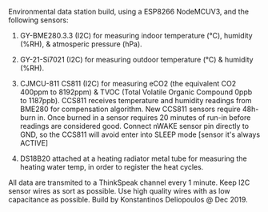 Environmental data station build, using a ESP8266 NodeMCUV3, and the following sensors:
  
   1. GY-BME280.3.3 (I2C) for measuring indoor temperature (°C), humidity (%RH), & atmosperic pressure (hPa).
   
   2. GY-21-Si7021  (I2C) for measuring outdoor temperature (°C) & humidity (%RH).
   
   3. CJMCU-811 CS811 (I2C) for measuring eCO2 (the equivalent CO2 400ppm to 8192ppm) & TVOC (Total Volatile Organic Compound 0ppb           to 1187ppb).
      CCS811 receives temperature and humidity readings from BME280 for compensation algorithm.
      New CCS811 sensors require 48h-burn in. Once burned in a sensor requires 20 minutes of run-in before readings are considered good.
      Connect nWAKE sensor pin directly to GND, so the CCS811 will avoid enter into SLEEP mode [sensor it's always ACTIVE]
      
   4. DS18B20 attached at a heating radiator metal tube for measuring the heating water temp, in order to register the heat cycles.
     
   All data are transmited to a ThinkSpeak channel every 1 minute.
   Keep I2C sensor wires as sort as possible. Use high quality wires with as low capacitance as possible.
   Build by Konstantinos Deliopoulos @ Dec 2019.
